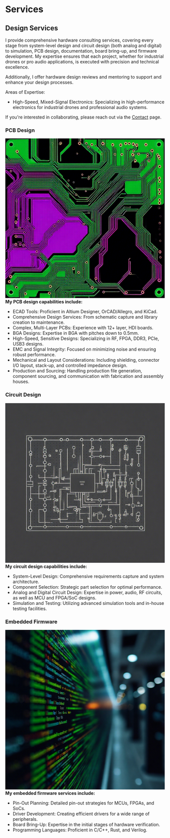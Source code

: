 # Services

## Design Services
I provide comprehensive hardware consulting services, covering every stage from system-level design and circuit design (both analog and digital) to simulation, PCB design, documentation, board bring-up, and firmware development. My expertise ensures that each project, whether for industrial drones or pro audio applications, is executed with precision and technical excellence.

Additionally, I offer hardware design reviews and mentoring to support and enhance your design processes.

Areas of Expertise:

 - High-Speed, Mixed-Signal Electronics: Specializing in high-performance electronics for industrial drones and professional audio systems.

If you're interested in collaborating, please reach out via the [Contact](../contact/contact.md) page.

### PCB Design
![PCB Design](./assets/003.png)
**My PCB design capabilities include:**

 - ECAD Tools: Proficient in Altium Designer, OrCAD/Allegro, and KiCad.
 - Comprehensive Design Services: From schematic capture and library creation to maintenance.
 - Complex, Multi-Layer PCBs: Experience with 12+ layer, HDI boards.
 - BGA Designs: Expertise in BGA with pitches down to 0.5mm.
 - High-Speed, Sensitive Designs: Specializing in RF, FPGA, DDR3, PCIe, USB3 designs.
 - EMC and Signal Integrity: Focused on minimizing noise and ensuring robust performance.
 - Mechanical and Layout Considerations: Including shielding, connector I/O layout, stack-up, and controlled impedance design.
 - Production and Sourcing: Handling production file generation, component sourcing, and communication with fabrication and assembly houses.

### Circuit Design
![Circuit Design](./assets/002.png)
**My circuit design capabilities include:**

 - System-Level Design: Comprehensive requirements capture and system architecture.
 - Component Selection: Strategic part selection for optimal performance.
 - Analog and Digital Circuit Design: Expertise in power, audio, RF circuits, as well as MCU and FPGA/SoC designs.
 - Simulation and Testing: Utilizing advanced simulation tools and in-house testing facilities.


### Embedded Firmware
![Embedded Firmware](./assets/001.png)
**My embedded firmware services include:**

 - Pin-Out Planning: Detailed pin-out strategies for MCUs, FPGAs, and SoCs.
 - Driver Development: Creating efficient drivers for a wide range of peripherals.
 - Board Bring-Up: Expertise in the initial stages of hardware verification.
 - Programming Languages: Proficient in C/C++, Rust, and Verilog.
